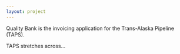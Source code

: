 ```yaml
---
layout: project
---
```


Quality Bank is the invoicing application for the Trans-Alaska Pipeline (TAPS).

TAPS stretches across...
